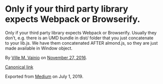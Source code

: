 # Only if your third party library expects Webpack or Browserify.

Only if your third party library expects Webpack or Browserify. Usually they don’t, e.g. there is an UMD bundle in dist/ folder that you just concatenate to your lib.js. We have them concatenated AFTER almond.js, so they are just made available in Window object.

By [Ville M. Vainio](https://medium.com/@vivainio) on [November 27, 2016](https://medium.com/p/929dc305c384).

[Canonical link](https://medium.com/@vivainio/only-if-your-third-party-library-expects-webpack-or-browserify-929dc305c384)

Exported from [Medium](https://medium.com) on July 1, 2019.